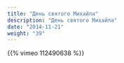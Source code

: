 ```yaml
---
title: "День святого Михайла"
description: "День святого Михайла"
date: "2014-11-21"
weight: "39"
---
```


{{% vimeo 112490638 %}}
